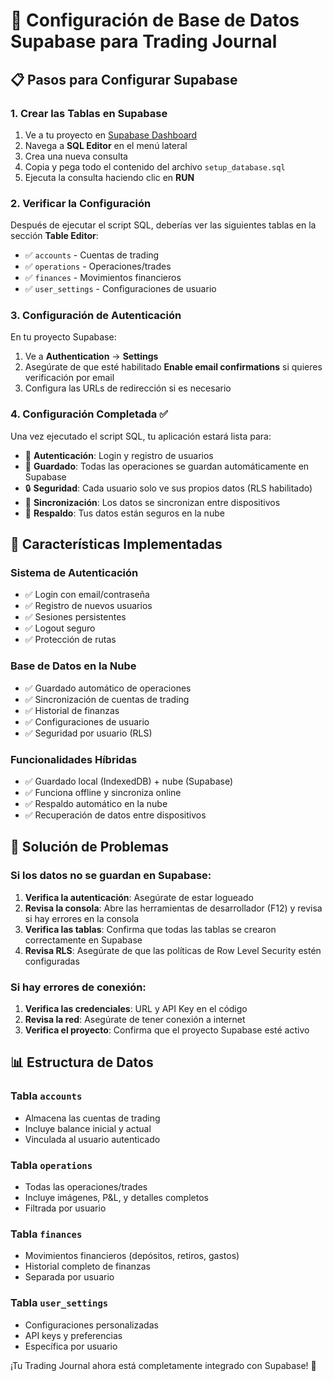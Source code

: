 # 🚀 Configuración de Base de Datos Supabase para Trading Journal

## 📋 Pasos para Configurar Supabase

### 1. Crear las Tablas en Supabase

1. Ve a tu proyecto en [Supabase Dashboard](https://app.supabase.com)
2. Navega a **SQL Editor** en el menú lateral
3. Crea una nueva consulta
4. Copia y pega todo el contenido del archivo `setup_database.sql`
5. Ejecuta la consulta haciendo clic en **RUN**

### 2. Verificar la Configuración

Después de ejecutar el script SQL, deberías ver las siguientes tablas en la sección **Table Editor**:

- ✅ `accounts` - Cuentas de trading
- ✅ `operations` - Operaciones/trades
- ✅ `finances` - Movimientos financieros
- ✅ `user_settings` - Configuraciones de usuario

### 3. Configuración de Autenticación

En tu proyecto Supabase:

1. Ve a **Authentication** → **Settings**
2. Asegúrate de que esté habilitado **Enable email confirmations** si quieres verificación por email
3. Configura las URLs de redirección si es necesario

### 4. Configuración Completada ✅

Una vez ejecutado el script SQL, tu aplicación estará lista para:

- 🔐 **Autenticación**: Login y registro de usuarios
- 💾 **Guardado**: Todas las operaciones se guardan automáticamente en Supabase
- 🔒 **Seguridad**: Cada usuario solo ve sus propios datos (RLS habilitado)
- 🔄 **Sincronización**: Los datos se sincronizan entre dispositivos
- 🏦 **Respaldo**: Tus datos están seguros en la nube

## 🎯 Características Implementadas

### Sistema de Autenticación
- ✅ Login con email/contraseña
- ✅ Registro de nuevos usuarios
- ✅ Sesiones persistentes
- ✅ Logout seguro
- ✅ Protección de rutas

### Base de Datos en la Nube
- ✅ Guardado automático de operaciones
- ✅ Sincronización de cuentas de trading
- ✅ Historial de finanzas
- ✅ Configuraciones de usuario
- ✅ Seguridad por usuario (RLS)

### Funcionalidades Híbridas
- ✅ Guardado local (IndexedDB) + nube (Supabase)
- ✅ Funciona offline y sincroniza online
- ✅ Respaldo automático en la nube
- ✅ Recuperación de datos entre dispositivos

## 🔧 Solución de Problemas

### Si los datos no se guardan en Supabase:

1. **Verifica la autenticación**: Asegúrate de estar logueado
2. **Revisa la consola**: Abre las herramientas de desarrollador (F12) y revisa si hay errores en la consola
3. **Verifica las tablas**: Confirma que todas las tablas se crearon correctamente en Supabase
4. **Revisa RLS**: Asegúrate de que las políticas de Row Level Security estén configuradas

### Si hay errores de conexión:

1. **Verifica las credenciales**: URL y API Key en el código
2. **Revisa la red**: Asegúrate de tener conexión a internet
3. **Verifica el proyecto**: Confirma que el proyecto Supabase esté activo

## 📊 Estructura de Datos

### Tabla `accounts`
- Almacena las cuentas de trading
- Incluye balance inicial y actual
- Vinculada al usuario autenticado

### Tabla `operations`
- Todas las operaciones/trades
- Incluye imágenes, P&L, y detalles completos
- Filtrada por usuario

### Tabla `finances`
- Movimientos financieros (depósitos, retiros, gastos)
- Historial completo de finanzas
- Separada por usuario

### Tabla `user_settings`
- Configuraciones personalizadas
- API keys y preferencias
- Específica por usuario

¡Tu Trading Journal ahora está completamente integrado con Supabase! 🎉